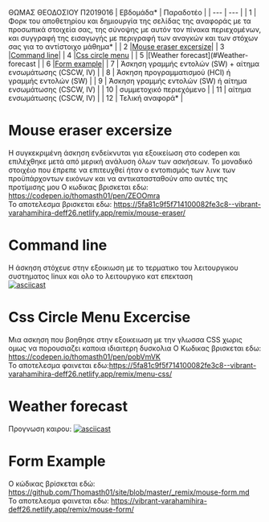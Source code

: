 ΘΩΜΑΣ ΘΕΟΔΟΣΙΟΥ Π2019016
| Εβδομάδα* | Παραδοτέο |
| --- | --- |
| 1 | Φορκ του αποθετηρίου και δημιουργία της σελίδας της αναφοράς με τα προσωπικά στοιχεία σας, της σύνοψης με αυτόν τον πίνακα περιεχομένων, και συγγραφή της εισαγωγής με περιγραφή των αναγκών και των στόχων σας για το αντίστοιχο μάθημα* |
| 2 |[Mouse eraser excersize](#Mouse-eraser-excercise)|
| 3 |[Command line](#Command-line)|
| 4 |[Css circle menu](#Css-Circle-Menu-Excercise) |
| 5 |[Weather forecast](#Weather-forecast |
| 6 |[Form example](#Form-Example)|
| 7 | Άσκηση γραμμής εντολών (SW) + αίτημα ενσωμάτωσης (CSCW, IV) |
| 8 | Άσκηση προγραμματισμού (HCI) ή γραμμής εντολών (SW) |
| 9 | Άσκηση γραμμής εντολών (SW) ή αίτημα ενσωμάτωσης (CSCW, IV) |
| 10 | συμμετοχικό περιεχόμενο |
| 11 | αίτημα ενσωμάτωσης (CSCW, IV) |
| 12 | Τελική αναφορά* |
# Mouse eraser excersize
Η συγκεκριμένη άσκηση ενδείκνυται για εξοικείωση στο codepen και επιλέχθηκε μετά από μερική ανάλυση όλων των ασκήσεων. Το μοναδικό στοιχέιο που έπρεπε να επιτευχθεί ήταν ο εντοπισμός των λινκ των προϋπάρχοντων εικόνων και να αντικατασταθούν απο αυτές της προτίμισης μου
Ο κωδικας βρισκεται εδω: https://codepen.io/thomasth01/pen/ZEOOmra \
Το αποτελεσμα βρισκεται εδω: https://5fa81c9f5f714100082fe3c8--vibrant-varahamihira-deff26.netlify.app/remix/mouse-eraser/
# Command line
Η άσκηση στόχευε στην εξοικιωση με το τερματικο του λειτουργικου συστηματος linux και ολο το λειτουργικο κατ επεκταση  
[![asciicast](https://asciinema.org/a/3VJWjeQCzKqiDe0BKxgmBypLf.svg)](https://asciinema.org/a/3VJWjeQCzKqiDe0BKxgmBypLf)
# Css Circle Menu Excercise
Μια ασκηση που βοηθησε στην εξοικειωση με την γλωσσα CSS χωρις ομως να πορουσιαζει καποια ιδιαιτερη δυσκολια
Ο Κωδικας βρισκεται εδω: https://codepen.io/thomasth01/pen/pobVmVK \
Το αποτελεσμα φαινεται εδω:https://5fa81c9f5f714100082fe3c8--vibrant-varahamihira-deff26.netlify.app/remix/menu-css/
# Weather forecast
Προγνωση καιρου:
[![asciicast](https://asciinema.org/a/zdC1j1JZPFoMrF3zlJ1pkaVxh.svg)](https://asciinema.org/a/zdC1j1JZPFoMrF3zlJ1pkaVxh)
# Form Example
Ο κώδικας βρίσκεται εδώ: https://github.com/Thomasth01/site/blob/master/_remix/mouse-form.md \
Το αποτελεσμα φαινεται εδω: https://vibrant-varahamihira-deff26.netlify.app/remix/mouse-form/

